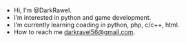#
-  Hi, I’m @DarkRawel.
-  I’m interested in python and game development.
-  I’m currently learning coading in python, php, c/c++, html.
-  How to reach me darkravel56@gmail.com.
#
